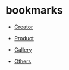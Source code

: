 # bookmarks

* [Creator](https://github.com/daumkuchen/bookmarks/blob/master/list/Creator.md)

* [Product](https://github.com/daumkuchen/bookmarks/blob/master/list/Product.md)

* [Gallery](https://github.com/daumkuchen/bookmarks/blob/master/list/Gallery.md)

* [Others](https://github.com/daumkuchen/bookmarks/blob/master/list/Others.md)
